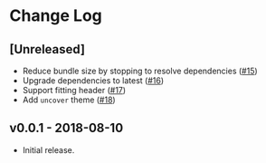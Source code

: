 # Change Log

## [Unreleased]

- Reduce bundle size by stopping to resolve dependencies ([#15](https://github.com/marp-team/marp-core/pull/15))
- Upgrade dependencies to latest ([#16](https://github.com/marp-team/marp-core/pull/16))
- Support fitting header ([#17](https://github.com/marp-team/marp-core/pull/17))
- Add `uncover` theme ([#18](https://github.com/marp-team/marp-core/pull/18))

## v0.0.1 - 2018-08-10

- Initial release.
